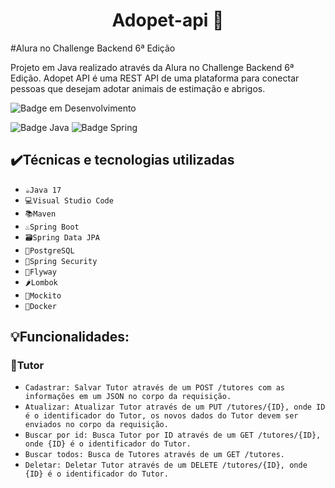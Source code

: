 <h1 align="center"> Adopet-api 🤖 </h1>
#Alura no Challenge Backend 6ª Edição

Projeto em Java realizado através da Alura no Challenge Backend 6ª Edição. Adopet API é uma REST API de uma plataforma para conectar pessoas que desejam adotar animais de estimação e abrigos.

![Badge em Desenvolvimento](http://img.shields.io/static/v1?label=STATUS&message=EM%20DESENVOLVIMENTO&color=GREEN&style=for-the-badge)

![Badge Java](https://camo.githubusercontent.com/80db829f48ed5c5c3d48d6a3d864ff175b0e6cc6c5a12fcceaf5e14396f2bd6c/68747470733a2f2f696d672e736869656c64732e696f2f7374617469632f76313f6c6162656c3d4a617661266d6573736167653d313726636f6c6f723d6f72616e6765267374796c653d666f722d7468652d6261646765266c6f676f3d6a617661)
![Badge Spring](https://camo.githubusercontent.com/0b4c1a53e58ff8a484caf1c09d0832ddf6ad68a419d8d51611ff030f0e4f61bc/68747470733a2f2f696d672e736869656c64732e696f2f7374617469632f76313f6c6162656c3d537072696e67626f6f74266d6573736167653d76332e302e3526636f6c6f723d627269676874677265656e267374796c653d666f722d7468652d6261646765266c6f676f3d737072696e67)
## ✔️Técnicas e tecnologias utilizadas
- `☕Java 17`
- `💻Visual Studio Code`
- `📚Maven`
- `♨️Spring Boot`
- `🗃️Spring Data JPA`
- `🐘PostgreSQL`
- `🔐Spring Security`
- `🪽Flyway`
- `🌶️Lombok`
- `🧋Mockito`
- `🐋Docker`

## 💡Funcionalidades:

### 👤Tutor
- `Cadastrar: Salvar Tutor através de um POST /tutores com as informações em um JSON no corpo da requisição.`
- `Atualizar: Atualizar Tutor através de um PUT /tutores/{ID}, onde ID é o identificador do Tutor, os novos dados do Tutor devem ser enviados no corpo da requisição.`
- `Buscar por id: Busca Tutor por ID através de um GET /tutores/{ID}, onde {ID} é o identificador do Tutor.`
- `Buscar todos: Busca de Tutores através de um GET /tutores.`
- `Deletar: Deletar Tutor através de um DELETE /tutores/{ID}, onde {ID} é o identificador do Tutor.`

